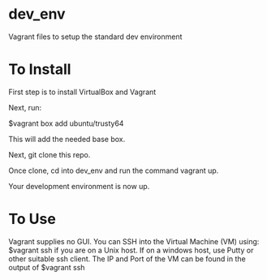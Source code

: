 dev_env
=======

Vagrant files to setup the standard dev environment 



To Install
=========

First step is to install VirtualBox and Vagrant

Next, run:
  
  
  $vagrant box add ubuntu/trusty64

  
This will add the needed base box.

Next, git clone this repo.

Once clone, cd into dev_env and run the command vagrant up. 

Your development environment is now up.

To Use
======
Vagrant supplies no GUI. You can SSH into the Virtual Machine (VM) using:
	$vagrant ssh
if you are on a Unix host. If on a windows host, use Putty or other suitable ssh client.
The IP and Port of the VM can be found in the output of $vagrant ssh
